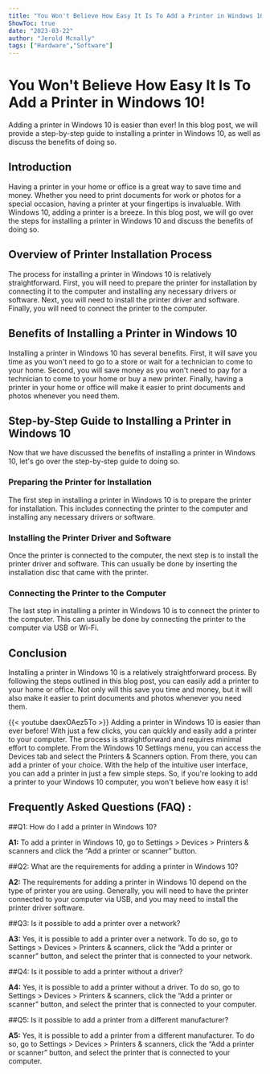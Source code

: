 ```yaml
---
title: "You Won't Believe How Easy It Is To Add a Printer in Windows 10!"
ShowToc: true 
date: "2023-03-22"
author: "Jerold Mcnally" 
tags: ["Hardware","Software"]
---
```

# You Won't Believe How Easy It Is To Add a Printer in Windows 10!

Adding a printer in Windows 10 is easier than ever! In this blog post, we will provide a step-by-step guide to installing a printer in Windows 10, as well as discuss the benefits of doing so.

## Introduction

Having a printer in your home or office is a great way to save time and money. Whether you need to print documents for work or photos for a special occasion, having a printer at your fingertips is invaluable. With Windows 10, adding a printer is a breeze. In this blog post, we will go over the steps for installing a printer in Windows 10 and discuss the benefits of doing so.

## Overview of Printer Installation Process

The process for installing a printer in Windows 10 is relatively straightforward. First, you will need to prepare the printer for installation by connecting it to the computer and installing any necessary drivers or software. Next, you will need to install the printer driver and software. Finally, you will need to connect the printer to the computer.

## Benefits of Installing a Printer in Windows 10

Installing a printer in Windows 10 has several benefits. First, it will save you time as you won't need to go to a store or wait for a technician to come to your home. Second, you will save money as you won't need to pay for a technician to come to your home or buy a new printer. Finally, having a printer in your home or office will make it easier to print documents and photos whenever you need them.

## Step-by-Step Guide to Installing a Printer in Windows 10

Now that we have discussed the benefits of installing a printer in Windows 10, let's go over the step-by-step guide to doing so.

### Preparing the Printer for Installation

The first step in installing a printer in Windows 10 is to prepare the printer for installation. This includes connecting the printer to the computer and installing any necessary drivers or software.

### Installing the Printer Driver and Software

Once the printer is connected to the computer, the next step is to install the printer driver and software. This can usually be done by inserting the installation disc that came with the printer.

### Connecting the Printer to the Computer

The last step in installing a printer in Windows 10 is to connect the printer to the computer. This can usually be done by connecting the printer to the computer via USB or Wi-Fi.

## Conclusion

Installing a printer in Windows 10 is a relatively straightforward process. By following the steps outlined in this blog post, you can easily add a printer to your home or office. Not only will this save you time and money, but it will also make it easier to print documents and photos whenever you need them.

{{< youtube daexOAez5To >}} 
Adding a printer in Windows 10 is easier than ever before! With just a few clicks, you can quickly and easily add a printer to your computer. The process is straightforward and requires minimal effort to complete. From the Windows 10 Settings menu, you can access the Devices tab and select the Printers & Scanners option. From there, you can add a printer of your choice. With the help of the intuitive user interface, you can add a printer in just a few simple steps. So, if you're looking to add a printer to your Windows 10 computer, you won't believe how easy it is!

## Frequently Asked Questions (FAQ) :
##Q1: How do I add a printer in Windows 10?

**A1:** To add a printer in Windows 10, go to Settings > Devices > Printers & scanners and click the “Add a printer or scanner” button.

##Q2: What are the requirements for adding a printer in Windows 10?

**A2:** The requirements for adding a printer in Windows 10 depend on the type of printer you are using. Generally, you will need to have the printer connected to your computer via USB, and you may need to install the printer driver software.

##Q3: Is it possible to add a printer over a network?

**A3:** Yes, it is possible to add a printer over a network. To do so, go to Settings > Devices > Printers & scanners, click the “Add a printer or scanner” button, and select the printer that is connected to your network.

##Q4: Is it possible to add a printer without a driver?

**A4:** Yes, it is possible to add a printer without a driver. To do so, go to Settings > Devices > Printers & scanners, click the “Add a printer or scanner” button, and select the printer that is connected to your computer.

##Q5: Is it possible to add a printer from a different manufacturer?

**A5:** Yes, it is possible to add a printer from a different manufacturer. To do so, go to Settings > Devices > Printers & scanners, click the “Add a printer or scanner” button, and select the printer that is connected to your computer.





